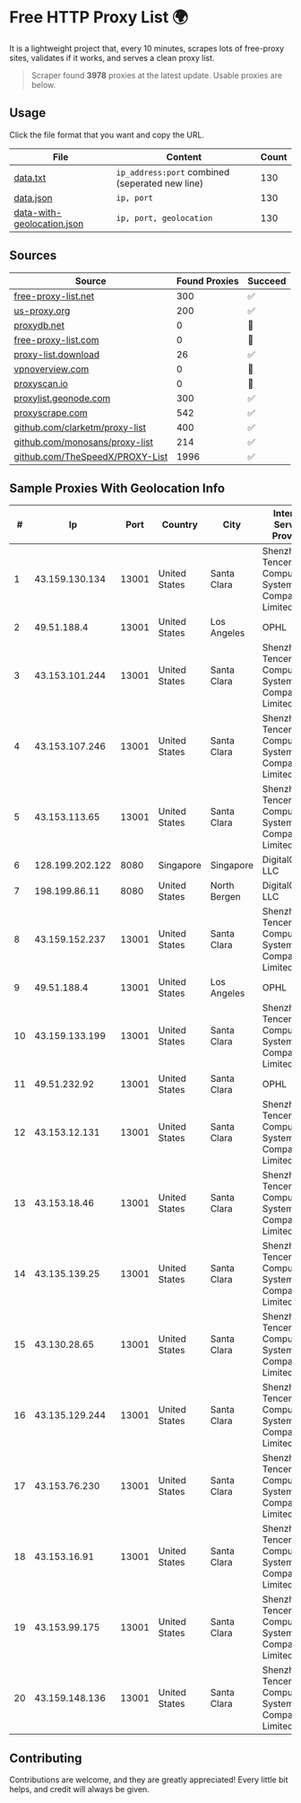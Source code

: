
# Free HTTP Proxy List 🌍

It is a lightweight project that, every 10 minutes, scrapes lots of free-proxy sites, validates if it works, and serves a clean proxy list.


> Scraper found **3978** proxies at the latest update. Usable proxies are below.

## Usage

Click the file format that you want and copy the URL.


|File|Content|Count|
|----|-------|-----|
|[data.txt](https://raw.githubusercontent.com/themiralay/Proxy-List-World/master/data.txt)|`ip_address:port` combined (seperated new line)|130|
|[data.json](https://raw.githubusercontent.com/themiralay/Proxy-List-World/master/data.json)|`ip, port`|130|
|[data-with-geolocation.json](https://raw.githubusercontent.com/themiralay/Proxy-List-World/master/data-with-geolocation.json)|`ip, port, geolocation`|130|

## Sources

|Source|Found Proxies|Succeed|
|------|-------------|-------|
|[free-proxy-list.net](https://free-proxy-list.net)|300|✅|
|[us-proxy.org](https://www.us-proxy.org)|200|✅|
|[proxydb.net](http://proxydb.net)|0|🚫|
|[free-proxy-list.com](https://free-proxy-list.com/?page=&port=&type%5B%5D=http&type%5B%5D=https&up_time=0&search=Search)|0|🚫|
|[proxy-list.download](https://www.proxy-list.download/HTTP)|26|✅|
|[vpnoverview.com](https://vpnoverview.com/privacy/anonymous-browsing/free-proxy-servers)|0|🚫|
|[proxyscan.io](https://www.proxyscan.io)|0|🚫|
|[proxylist.geonode.com](https://proxylist.geonode.com/api/proxy-list?limit=300&page=1&sort_by=lastChecked&sort_type=desc&protocols=http,https)|300|✅|
|[proxyscrape.com](https://api.proxyscrape.com/v2/?request=displayproxies&protocol=http&timeout=10000&country=all&ssl=all&anonymity=all)|542|✅|
|[github.com/clarketm/proxy-list](https://raw.githubusercontent.com/clarketm/proxy-list/master/proxy-list-raw.txt)|400|✅|
|[github.com/monosans/proxy-list](https://raw.githubusercontent.com/monosans/proxy-list/main/proxies/http.txt)|214|✅|
|[github.com/TheSpeedX/PROXY-List](https://raw.githubusercontent.com/TheSpeedX/PROXY-List/master/http.txt)|1996|✅|


## Sample Proxies With Geolocation Info

|#|Ip|Port|Country|City|Internet Service Provider|
|-|--|----|-------|----|-------------------------|
|1|43.159.130.134|13001|United States|Santa Clara|Shenzhen Tencent Computer Systems Company Limited|
|2|49.51.188.4|13001|United States|Los Angeles|OPHL|
|3|43.153.101.244|13001|United States|Santa Clara|Shenzhen Tencent Computer Systems Company Limited|
|4|43.153.107.246|13001|United States|Santa Clara|Shenzhen Tencent Computer Systems Company Limited|
|5|43.153.113.65|13001|United States|Santa Clara|Shenzhen Tencent Computer Systems Company Limited|
|6|128.199.202.122|8080|Singapore|Singapore|DigitalOcean, LLC|
|7|198.199.86.11|8080|United States|North Bergen|DigitalOcean, LLC|
|8|43.159.152.237|13001|United States|Santa Clara|Shenzhen Tencent Computer Systems Company Limited|
|9|49.51.188.4|13001|United States|Los Angeles|OPHL|
|10|43.159.133.199|13001|United States|Santa Clara|Shenzhen Tencent Computer Systems Company Limited|
|11|49.51.232.92|13001|United States|Santa Clara|OPHL|
|12|43.153.12.131|13001|United States|Santa Clara|Shenzhen Tencent Computer Systems Company Limited|
|13|43.153.18.46|13001|United States|Santa Clara|Shenzhen Tencent Computer Systems Company Limited|
|14|43.135.139.25|13001|United States|Santa Clara|Shenzhen Tencent Computer Systems Company Limited|
|15|43.130.28.65|13001|United States|Santa Clara|Shenzhen Tencent Computer Systems Company Limited|
|16|43.135.129.244|13001|United States|Santa Clara|Shenzhen Tencent Computer Systems Company Limited|
|17|43.153.76.230|13001|United States|Santa Clara|Shenzhen Tencent Computer Systems Company Limited|
|18|43.153.16.91|13001|United States|Santa Clara|Shenzhen Tencent Computer Systems Company Limited|
|19|43.153.99.175|13001|United States|Santa Clara|Shenzhen Tencent Computer Systems Company Limited|
|20|43.159.148.136|13001|United States|Santa Clara|Shenzhen Tencent Computer Systems Company Limited|



## Contributing

Contributions are welcome, and they are greatly appreciated! Every
little bit helps, and credit will always be given.

